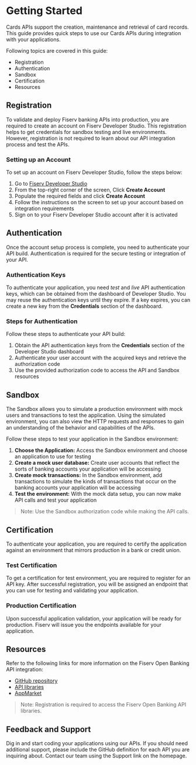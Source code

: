 # Getting Started

Cards APIs support the creation, maintenance and retrieval of card records. This guide provides quick steps to use our Cards APIs during integration with your applications.

Following topics are covered in this guide:
* Registration
* Authentication
* Sandbox
* Certification
* Resources

## Registration

To validate and deploy Fiserv banking APIs into production, you are required to create an account on Fiserv Developer Studio. This registration helps to get credentials for sandbox testing and live environments. However, registration is not required to learn about our API integration process and test the APIs.

### Setting up an Account

To set up an account on Fiserv Developer Studio, follow the steps below:
1.	Go to [Fiserv Developer Studio](../../..) 
2.	From the top-right corner of the screen, Click **Create Account** 
3.	Populate the required fields and click **Create Account** 
4.	Follow the instructions on the screen to set up your account based on integration requirements
5.	Sign on to your Fiserv Developer Studio account after it is activated

## Authentication

Once the account setup process is complete, you need to authenticate your API build. Authentication is required for the secure testing or integration of your API. 

### Authentication Keys

To authenticate your application, you need *test* and *live* API authentication keys, which can be obtained  from the dashboard of Developer Studio. You may reuse the authentication keys until they expire. If a key expires, you can create a new key from the **Credentials** section of the dashboard.

### Steps for Authentication 

Follow these steps to authenticate your API build:
1.	Obtain the API authentication keys from the **Credentials** section of the Developer Studio dashboard
2.	Authenticate your user account with the acquired keys and retrieve the authorization code
3.	Use the provided authorization code to access the API and Sandbox resources

## Sandbox

The Sandbox allows you to simulate a production environment with mock users and transactions to test the application. Using the simulated environment, you can also view the HTTP requests and responses to gain an understanding of the behavior and capabilities of the APIs. 

Follow these steps to test your application in the Sandbox environment:
1.	**Choose the Application:** Access the Sandbox environment and choose an application to use for testing
2.	**Create a mock user database:** Create user accounts that reflect the sorts of banking accounts your application will be accessing
3.	**Create mock transactions:** In the Sandbox environment, add transactions to simulate the kinds of transactions that occur on the banking accounts your application will be accessing
4.	**Test the environment:** With the mock data setup, you can now make API calls and test your application

> Note: Use the Sandbox authorization code while making the API calls.

## Certification

To authenticate your application, you are required to certify the application against an environment that mirrors production in a bank or credit union.

### Test Certification 

To get a certification for test environment, you are required to register for an API key. After successful registration, you will be assigned an endpoint that you can use for testing and validating your application.

### Production Certification

Upon successful application validation, your application will be ready for production.  Fiserv will issue you the endpoints available for your application.  


## Resources

Refer to the following links for more information on the Fiserv Open Banking API integration:

* [GitHub repository](https://github.com/Fiserv/Banking-Product-Cards) 
* [API libraries](http://swaggerhub.onefiserv.net/)
* [AppMarket](https://appmarket.fiservapps.com/)

> Note: Registration is required to access the Fiserv Open Banking API libraries.

## Feedback and Support


Dig in and start coding your applications using our APIs. If you should need additional support, please include the GitHub definition for each API you are inquiring about. Contact our team using the Support link on the homepage.
